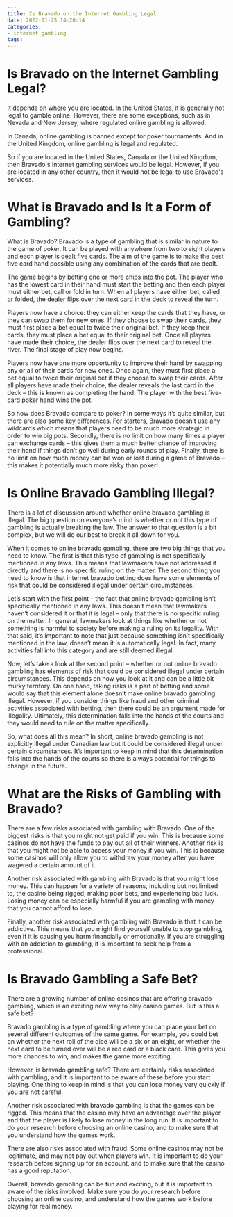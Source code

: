 ```yaml
---
title: Is Bravado on the Internet Gambling Legal 
date: 2022-11-25 14:20:14
categories:
- internet gambling
tags:
---
```



#  Is Bravado on the Internet Gambling Legal? 

It depends on where you are located. In the United States, it is generally not legal to gamble online. However, there are some exceptions, such as in Nevada and New Jersey, where regulated online gambling is allowed. 

In Canada, online gambling is banned except for poker tournaments. And in the United Kingdom, online gambling is legal and regulated. 

So if you are located in the United States, Canada or the United Kingdom, then Bravado's internet gambling services would be legal. However, if you are located in any other country, then it would not be legal to use Bravado's services.

#  What is Bravado and Is It a Form of Gambling? 

What is Bravado?
Bravado is a type of gambling that is similar in nature to the game of poker. It can be played with anywhere from two to eight players and each player is dealt five cards. The aim of the game is to make the best five card hand possible using any combination of the cards that are dealt. 

The game begins by betting one or more chips into the pot. The player who has the lowest card in their hand must start the betting and then each player must either bet, call or fold in turn. When all players have either bet, called or folded, the dealer flips over the next card in the deck to reveal the turn. 

Players now have a choice: they can either keep the cards that they have, or they can swap them for new ones. If they choose to swap their cards, they must first place a bet equal to twice their original bet. If they keep their cards, they must place a bet equal to their original bet. Once all players have made their choice, the dealer flips over the next card to reveal the river. The final stage of play now begins. 

Players now have one more opportunity to improve their hand by swapping any or all of their cards for new ones. Once again, they must first place a bet equal to twice their original bet if they choose to swap their cards. After all players have made their choice, the dealer reveals the last card in the deck – this is known as completing the hand. The player with the best five-card poker hand wins the pot. 

So how does Bravado compare to poker? In some ways it’s quite similar, but there are also some key differences. For starters, Bravado doesn’t use any wildcards which means that players need to be much more strategic in order to win big pots. Secondly, there is no limit on how many times a player can exchange cards – this gives them a much better chance of improving their hand if things don’t go well during early rounds of play. Finally, there is no limit on how much money can be won or lost during a game of Bravado – this makes it potentially much more risky than poker!

#  Is Online Bravado Gambling Illegal? 

There is a lot of discussion around whether online bravado gambling is illegal. The big question on everyone’s mind is whether or not this type of gambling is actually breaking the law. The answer to that question is a bit complex, but we will do our best to break it all down for you.

When it comes to online bravado gambling, there are two big things that you need to know. The first is that this type of gambling is not specifically mentioned in any laws. This means that lawmakers have not addressed it directly and there is no specific ruling on the matter. The second thing you need to know is that internet bravado betting does have some elements of risk that could be considered illegal under certain circumstances.

Let’s start with the first point – the fact that online bravado gambling isn’t specifically mentioned in any laws. This doesn’t mean that lawmakers haven’t considered it or that it is legal – only that there is no specific ruling on the matter. In general, lawmakers look at things like whether or not something is harmful to society before making a ruling on its legality. With that said, it’s important to note that just because something isn’t specifically mentioned in the law, doesn’t mean it is automatically legal. In fact, many activities fall into this category and are still deemed illegal.

Now, let’s take a look at the second point – whether or not online bravado gambling has elements of risk that could be considered illegal under certain circumstances. This depends on how you look at it and can be a little bit murky territory. On one hand, taking risks is a part of betting and some would say that this element alone doesn’t make online bravado gambling illegal. However, if you consider things like fraud and other criminal activities associated with betting, then there could be an argument made for illegality. Ultimately, this determination falls into the hands of the courts and they would need to rule on the matter specifically.

So, what does all this mean? In short, online bravado gambling is not explicitly illegal under Canadian law but it could be considered illegal under certain circumstances. It’s important to keep in mind that this determination falls into the hands of the courts so there is always potential for things to change in the future.

#  What are the Risks of Gambling with Bravado?

There are a few risks associated with gambling with Bravado. One of the biggest risks is that you might not get paid if you win. This is because some casinos do not have the funds to pay out all of their winners. Another risk is that you might not be able to access your money if you win. This is because some casinos will only allow you to withdraw your money after you have wagered a certain amount of it.

Another risk associated with gambling with Bravado is that you might lose money. This can happen for a variety of reasons, including but not limited to, the casino being rigged, making poor bets, and experiencing bad luck. Losing money can be especially harmful if you are gambling with money that you cannot afford to lose.

Finally, another risk associated with gambling with Bravado is that it can be addictive. This means that you might find yourself unable to stop gambling, even if it is causing you harm financially or emotionally. If you are struggling with an addiction to gambling, it is important to seek help from a professional.

#  Is Bravado Gambling a Safe Bet?

There are a growing number of online casinos that are offering bravado gambling, which is an exciting new way to play casino games. But is this a safe bet?

Bravado gambling is a type of gambling where you can place your bet on several different outcomes of the same game. For example, you could bet on whether the next roll of the dice will be a six or an eight, or whether the next card to be turned over will be a red card or a black card. This gives you more chances to win, and makes the game more exciting.

However, is bravado gambling safe? There are certainly risks associated with gambling, and it is important to be aware of these before you start playing. One thing to keep in mind is that you can lose money very quickly if you are not careful.

Another risk associated with bravado gambling is that the games can be rigged. This means that the casino may have an advantage over the player, and that the player is likely to lose money in the long run. It is important to do your research before choosing an online casino, and to make sure that you understand how the games work.

There are also risks associated with fraud. Some online casinos may not be legitimate, and may not pay out when players win. It is important to do your research before signing up for an account, and to make sure that the casino has a good reputation.

Overall, bravado gambling can be fun and exciting, but it is important to aware of the risks involved. Make sure you do your research before choosing an online casino, and understand how the games work before playing for real money.